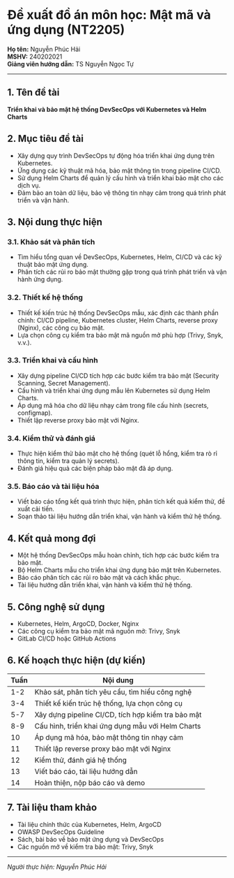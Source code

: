 # Đề xuất đồ án môn học: Mật mã và ứng dụng (NT2205)

**Họ tên:** Nguyễn Phúc Hải  
**MSHV:** 240202021  
**Giảng viên hướng dẫn:** TS Nguyễn Ngọc Tự  

---

## 1. Tên đề tài
**Triển khai và bảo mật hệ thống DevSecOps với Kubernetes và Helm Charts**

## 2. Mục tiêu đề tài
- Xây dựng quy trình DevSecOps tự động hóa triển khai ứng dụng trên Kubernetes.
- Ứng dụng các kỹ thuật mã hóa, bảo mật thông tin trong pipeline CI/CD.
- Sử dụng Helm Charts để quản lý cấu hình và triển khai bảo mật cho các dịch vụ.
- Đảm bảo an toàn dữ liệu, bảo vệ thông tin nhạy cảm trong quá trình phát triển và vận hành.

## 3. Nội dung thực hiện
### 3.1. Khảo sát và phân tích
- Tìm hiểu tổng quan về DevSecOps, Kubernetes, Helm, CI/CD và các kỹ thuật bảo mật ứng dụng.
- Phân tích các rủi ro bảo mật thường gặp trong quá trình phát triển và vận hành ứng dụng.

### 3.2. Thiết kế hệ thống
- Thiết kế kiến trúc hệ thống DevSecOps mẫu, xác định các thành phần chính: CI/CD pipeline, Kubernetes cluster, Helm Charts, reverse proxy (Nginx), các công cụ bảo mật.
- Lựa chọn công cụ kiểm tra bảo mật mã nguồn mở phù hợp (Trivy, Snyk, v.v.).

### 3.3. Triển khai và cấu hình
- Xây dựng pipeline CI/CD tích hợp các bước kiểm tra bảo mật (Security Scanning, Secret Management).
- Cấu hình và triển khai ứng dụng mẫu lên Kubernetes sử dụng Helm Charts.
- Áp dụng mã hóa cho dữ liệu nhạy cảm trong file cấu hình (secrets, configmap).
- Thiết lập reverse proxy bảo mật với Nginx.

### 3.4. Kiểm thử và đánh giá
- Thực hiện kiểm thử bảo mật cho hệ thống (quét lỗ hổng, kiểm tra rò rỉ thông tin, kiểm tra quản lý secrets).
- Đánh giá hiệu quả các biện pháp bảo mật đã áp dụng.

### 3.5. Báo cáo và tài liệu hóa
- Viết báo cáo tổng kết quá trình thực hiện, phân tích kết quả kiểm thử, đề xuất cải tiến.
- Soạn thảo tài liệu hướng dẫn triển khai, vận hành và kiểm thử hệ thống.

## 4. Kết quả mong đợi
- Một hệ thống DevSecOps mẫu hoàn chỉnh, tích hợp các bước kiểm tra bảo mật.
- Bộ Helm Charts mẫu cho triển khai ứng dụng bảo mật trên Kubernetes.
- Báo cáo phân tích các rủi ro bảo mật và cách khắc phục.
- Tài liệu hướng dẫn triển khai, vận hành và kiểm thử hệ thống.

## 5. Công nghệ sử dụng
- Kubernetes, Helm, ArgoCD, Docker, Nginx
- Các công cụ kiểm tra bảo mật mã nguồn mở: Trivy, Snyk
- GitLab CI/CD hoặc GitHub Actions

## 6. Kế hoạch thực hiện (dự kiến)
| Tuần | Nội dung |
|------|---------|
| 1-2  | Khảo sát, phân tích yêu cầu, tìm hiểu công nghệ |
| 3-4  | Thiết kế kiến trúc hệ thống, lựa chọn công cụ |
| 5-7  | Xây dựng pipeline CI/CD, tích hợp kiểm tra bảo mật |
| 8-9  | Cấu hình, triển khai ứng dụng mẫu với Helm Charts |
| 10   | Áp dụng mã hóa, bảo mật thông tin nhạy cảm |
| 11   | Thiết lập reverse proxy bảo mật với Nginx |
| 12   | Kiểm thử, đánh giá hệ thống |
| 13   | Viết báo cáo, tài liệu hướng dẫn |
| 14   | Hoàn thiện, nộp báo cáo và demo |

## 7. Tài liệu tham khảo
- Tài liệu chính thức của Kubernetes, Helm, ArgoCD
- OWASP DevSecOps Guideline
- Sách, bài báo về bảo mật ứng dụng và DevSecOps
- Các nguồn mở về kiểm tra bảo mật: Trivy, Snyk

---

*Người thực hiện: Nguyễn Phúc Hải*
